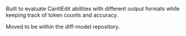 Built to evaluate CanItEdit abilities with different output formats while keeping track of token counts and accuracy.

Moved to be within the diff-model repository.
